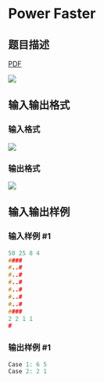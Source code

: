 # Power Faster

## 题目描述

[problemUrl]: https://uva.onlinejudge.org/index.php?option=com_onlinejudge&Itemid=8&category=78&page=show_problem&problem=2699

[PDF](https://uva.onlinejudge.org/external/116/p11652.pdf)

![](https://cdn.luogu.com.cn/upload/vjudge_pic/UVA11652/ed36ad723469f112744353bd80c96cb45d5769e7.png)

## 输入输出格式

### 输入格式

![](https://cdn.luogu.com.cn/upload/vjudge_pic/UVA11652/499b1666e1cc0426cf9f795c0b9ad96213d38a49.png)

### 输出格式

![](https://cdn.luogu.com.cn/upload/vjudge_pic/UVA11652/ff69c508952599fb587437515fb5b4ec99749ca4.png)

## 输入输出样例

### 输入样例 #1

```cpp
50 25 8 4
####
#..#
#..#
#..#
#..#
#..#
#..#
####
2 2 1 1
#
```


### 输出样例 #1

```cpp
Case 1: 6 5
Case 2: 2 1
```


